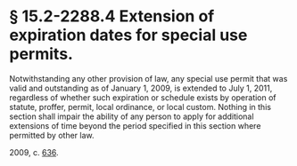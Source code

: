 # § 15.2-2288.4 Extension of expiration dates for special use permits.

<p>Notwithstanding any other provision of law, any special use permit that was valid and outstanding as of January 1, 2009, is extended to July 1, 2011, regardless of whether such expiration or schedule exists by operation of statute, proffer, permit, local ordinance, or local custom. Nothing in this section shall impair the ability of any person to apply for additional extensions of time beyond the period specified in this section where permitted by other law.</p><p>2009, c. <a href='http://lis.virginia.gov/cgi-bin/legp604.exe?091+ful+CHAP0636'>636</a>.</p>